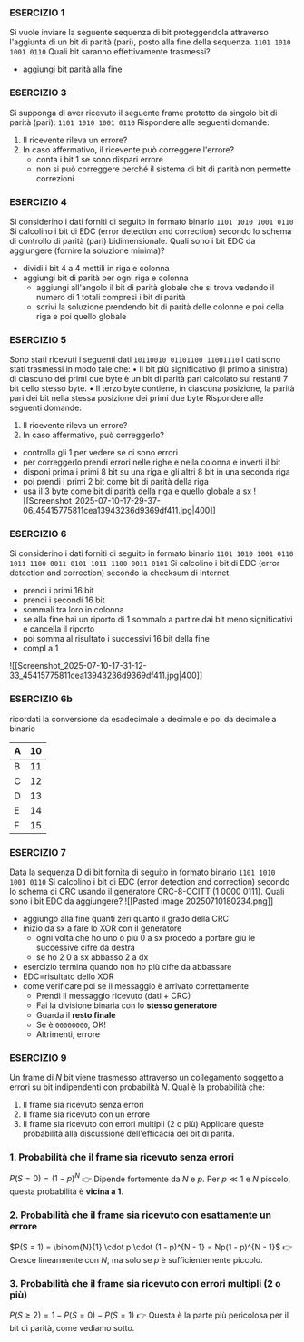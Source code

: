
### ESERCIZIO 1
Si vuole inviare la seguente sequenza di bit proteggendola 
attraverso l'aggiunta di un bit di parità (pari), posto alla fine della 
sequenza.
``1101 1010 1001 0110``
Quali bit saranno effettivamente trasmessi?
- aggiungi bit parità alla fine
### ESERCIZIO 3
Si supponga di aver ricevuto il seguente frame protetto da singolo 
bit di parità (pari):
`1101 1010 1001 0110`
Rispondere alle seguenti domande:
1. Il ricevente rileva un errore?
2. In caso affermativo, il ricevente può correggere l'errore?
	- conta i bit 1 se sono dispari errore
	- non si può correggere perché il sistema di bit di parità non permette correzioni
### ESERCIZIO 4
Si considerino i dati forniti di seguito in formato binario
`1101 1010 1001 0110`
Si calcolino i bit di EDC (error detection and correction) secondo lo 
schema di controllo di parità (pari) bidimensionale.
Quali sono i bit EDC da aggiungere (fornire la soluzione minima)?
- dividi i bit 4 a 4 mettili in riga e colonna
- aggiungi bit di parità per ogni riga e colonna
	- aggiungi all'angolo il bit di parità globale che si trova vedendo il numero di 1 totali compresi i bit di parità
	- scrivi la soluzione prendendo bit di parità delle colonne e poi della riga e poi quello globale
### ESERCIZIO 5
Sono stati ricevuti i seguenti dati
`10110010 01101100 11001110`
I dati sono stati trasmessi in modo tale che:
• Il bit più significativo (il primo a sinistra) di ciascuno dei primi due byte è un 
bit di parità pari calcolato sui restanti 7 bit dello stesso byte.
• Il terzo byte contiene, in ciascuna posizione, la parità pari dei bit nella stessa 
posizione dei primi due byte
Rispondere alle seguenti domande:
1. Il ricevente rileva un errore?
2. In caso affermativo, può correggerlo?

- controlla gli 1 per vedere se ci sono errori
- per correggerlo prendi errori nelle righe e nella colonna e inverti il bit
- disponi prima i primi 8 bit su una riga e gli altri 8 bit in una seconda riga
- poi prendi i primi 2 bit come bit di parità della riga 
- usa il 3 byte come bit di parità della riga e quello globale a sx
![[Screenshot_2025-07-10-17-29-37-06_45415775811cea13943236d9369df411.jpg|400]]
### ESERCIZIO 6
Si considerino i dati forniti di seguito in formato binario
`1101 1010 1001 0110 1011 1100 0011 0101 1011 1100 0011 0101`
Si calcolino i bit di EDC (error detection and correction) secondo la 
checksum di Internet.
- prendi i primi 16 bit 
- prendi i secondi 16 bit
- sommali tra loro in colonna
- se alla fine hai un riporto di 1 sommalo a partire dai bit meno significativi e cancella il riporto
- poi somma al risultato i successivi 16 bit della fine
- compl a 1

![[Screenshot_2025-07-10-17-31-12-33_45415775811cea13943236d9369df411.jpg|400]]

### ESERCIZIO 6b
ricordati la conversione da esadecimale a decimale e poi da decimale a binario

| A   | 10  |
| --- | --- |
| B   | 11  |
| C   | 12  |
| D   | 13  |
| E   | 14  |
| F   | 15  |

### ESERCIZIO 7
Data la sequenza D di bit fornita di seguito in formato binario
`1101 1010 1001 0110`
Si calcolino i bit di EDC (error detection and correction) secondo lo 
schema di CRC usando il generatore CRC-8-CCITT (1 0000 0111).
Quali sono i bit EDC da aggiungere?
![[Pasted image 20250710180234.png]]
- aggiungo alla fine quanti zeri quanto il grado della CRC 
- inizio da sx a fare lo XOR con il generatore
	- ogni volta che ho uno o più 0 a sx procedo a portare giù le successive cifre da destra
	- se ho 2 0 a sx abbasso 2 a dx
- esercizio termina quando non ho più cifre da abbassare
- EDC=risultato dello XOR
- come verificare poi se il messaggio è arrivato correttamente
	- Prendi il messaggio ricevuto (dati + CRC)
	- Fai la divisione binaria con lo **stesso generatore**
	- Guarda il **resto finale**
    - Se è `00000000`, OK!
    - Altrimenti, errore
### ESERCIZIO 9
Un frame di $N$ bit viene trasmesso attraverso un collegamento 
soggetto a errori su bit indipendenti con probabilità $N$.
Qual è la probabilità che:
1. Il frame sia ricevuto senza errori
2. Il frame sia ricevuto con un errore
3. Il frame sia ricevuto con errori multipli (2 o più)
Applicare queste probabilità alla discussione dell'efficacia del bit di 
parità.
### 1. **Probabilità che il frame sia ricevuto senza errori**

$P(S = 0) = (1 - p)^N$
👉 Dipende fortemente da $N$ e $p$. Per $p \ll 1$ e $N$ piccolo, questa probabilità è **vicina a 1**.
### 2. **Probabilità che il frame sia ricevuto con esattamente un errore**

$P(S = 1) = \binom{N}{1} \cdot p \cdot (1 - p)^{N - 1} = Np(1 - p)^{N - 1}$
👉 Cresce linearmente con $N$, ma solo se $p$ è sufficientemente piccolo.
### 3. **Probabilità che il frame sia ricevuto con errori multipli (2 o più)**

$P(S \geq 2) = 1 - P(S = 0) - P(S = 1)$
👉 Questa è la parte più pericolosa per il bit di parità, come vediamo sotto.

